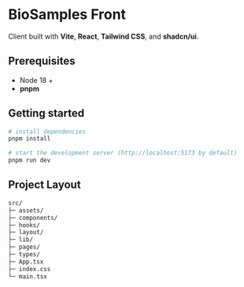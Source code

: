 # BioSamples Front

Client built with **Vite**, **React**, **Tailwind CSS**, and **shadcn/ui**.

## Prerequisites

- Node 18 +
- **pnpm**

## Getting started

```bash
# install dependencies
pnpm install

# start the development server (http://localhost:5173 by default)
pnpm run dev
```

## Project Layout

```bash
src/
├─ assets/
├─ components/
├─ hooks/
├─ layout/
├─ lib/
├─ pages/
├─ types/
├─ App.tsx
├─ index.css
└─ main.tsx
```
